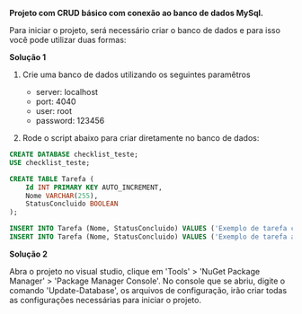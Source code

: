 **Projeto com CRUD básico com conexão ao banco de dados MySql.**

Para iniciar o projeto, será necessário criar o banco de dados e para isso você pode utilizar duas formas:

**Solução 1**

1. Crie uma banco de dados utilizando os seguintes paramêtros
   - server: localhost
   - port: 4040
   - user: root
   - password: 123456

2. Rode o script abaixo para criar diretamente no banco de dados:

```sql
CREATE DATABASE checklist_teste;
USE checklist_teste;

CREATE TABLE Tarefa (
    Id INT PRIMARY KEY AUTO_INCREMENT,
    Nome VARCHAR(255),
    StatusConcluido BOOLEAN
);

INSERT INTO Tarefa (Nome, StatusConcluido) VALUES ('Exemplo de tarefa concluída', true);
INSERT INTO Tarefa (Nome, StatusConcluido) VALUES ('Exemplo de tarefa a fazer', false);
```

**Solução 2**

Abra o projeto no visual studio, clique em 'Tools' > 'NuGet Package Manager' > 'Package Manager Console'.
No console que se abriu, digite o comando 'Update-Database', os arquivos de configuração, irão criar todas as configurações necessárias para iniciar o projeto.
